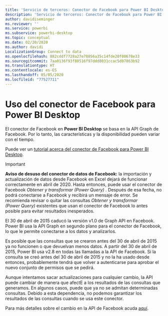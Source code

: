 ```yaml
---
title: 'Servicio de terceros: Conector de Facebook para Power BI Desktop'
description: 'Servicio de terceros: Conector de Facebook para Power BI Desktop'
author: davidiseminger
ms.reviewer: ''
ms.service: powerbi
ms.subservice: powerbi-desktop
ms.topic: conceptual
ms.date: 02/20/2020
ms.author: davidi
LocalizationGroup: Connect to data
ms.openlocfilehash: 882cddf7728a27e78056a35c14fde20f00678e33
ms.sourcegitcommit: 7aa0136f93f88516f97ddd8031ccac5d07863b92
ms.translationtype: HT
ms.contentlocale: es-ES
ms.lasthandoff: 05/05/2020
ms.locfileid: "77527711"
---
```

# <a name="use-the-facebook-connector-for-power-bi-desktop"></a>Uso del conector de Facebook para Power BI Desktop
El conector de Facebook en **Power BI Desktop** se basa en la API Graph de Facebook. Por lo tanto, las características y la disponibilidad pueden variar con el tiempo.

Puede ver un [tutorial acerca del conector de Facebook para Power BI Desktop](desktop-tutorial-facebook-analytics.md).

> [!IMPORTANT]
> **Aviso de desuso del conector de datos de Facebook:** la importación y actualización de datos desde Facebook en Excel dejará de funcionar correctamente en abril de 2020. Hasta entonces, puede usar el conector de Facebook *Obtener y transformar (Power Query)* . Después de esa fecha, no podrá conectarse a Facebook y recibirá un mensaje de error. Se recomienda revisar o quitar las consultas *Obtener y transformar (Power Query)* existentes que usan el conector de Facebook lo antes posible para evitar resultados inesperados.


El 30 de abril de 2015 caducó la versión v1.0 de Graph API en Facebook. Power BI usa la API Graph en segundo plano para el conector de Facebook, lo que le permite conectarse a los datos y analizarlos.

Es posible que las consultas que se crearon antes del 30 de abril de 2015 ya no funcionen o que devuelvan menos datos. A partir del 30 de abril de 2015, Power BI usa v2.8 en todas las llamadas a la API de Facebook. Si la consulta se creó antes del 30 de abril de 2015 y no la ha usado desde entonces, probablemente tendrá que volver a autenticarse para aprobar el nuevo conjunto de permisos que se pedirá.

Aunque intentamos sacar actualizaciones para cualquier cambio, la API puede cambiar de manera que afectE a los resultados de las consultas que generamos. En algunos casos, puede que ya no se admitan determinadas consultas. Debido a esta dependencia, no podemos garantizar los resultados de las consultas cuando se usa este conector.

Para más detalles sobre el cambio en la API de Facebook acuda [aquí](https://developers.facebook.com/docs/apps/changelog#v2_0).

